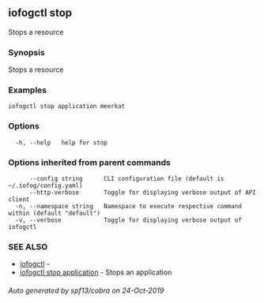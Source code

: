 ## iofogctl stop

Stops a resource

### Synopsis

Stops a resource

### Examples

```
iofogctl stop application meerkat
```

### Options

```
  -h, --help   help for stop
```

### Options inherited from parent commands

```
      --config string      CLI configuration file (default is ~/.iofog/config.yaml)
      --http-verbose       Toggle for displaying verbose output of API client
  -n, --namespace string   Namespace to execute respective command within (default "default")
  -v, --verbose            Toggle for displaying verbose output of iofogctl
```

### SEE ALSO

* [iofogctl](iofogctl.md)	 - 
* [iofogctl stop application](iofogctl_stop_application.md)	 - Stops an application

###### Auto generated by spf13/cobra on 24-Oct-2019
